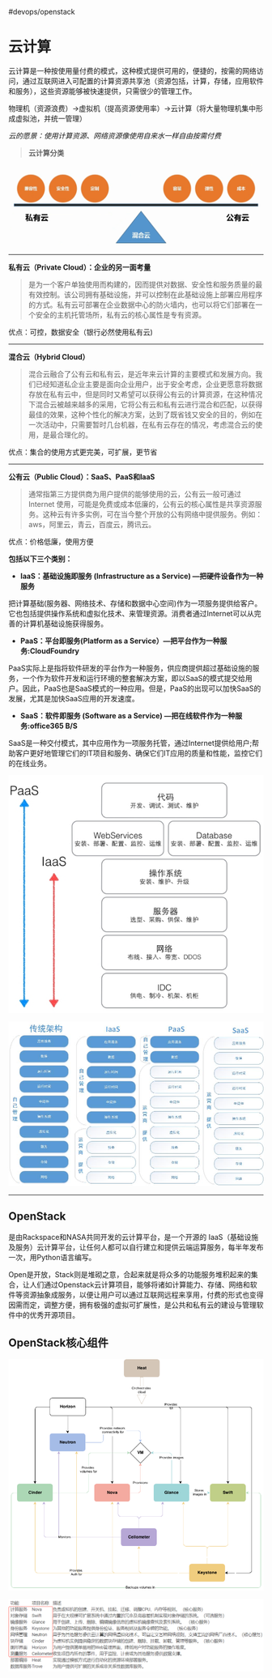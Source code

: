 #devops/openstack

# 云计算

云计算是一种按使用量付费的模式，这种模式提供可用的，便捷的，按需的网络访问，通过互联网进入可配置的计算资源共享池（资源包括，计算，存储，应用软件和服务），这些资源能够被快速提供，只需很少的管理工作。

物理机（资源浪费）→虚拟机（提高资源使用率）→云计算（将大量物理机集中形成虚拟池，并统一管理）

*云的愿景：使用计算资源、网络资源像使用自来水一样自由按需付费*

> **云计算分类**

![](assets/1.openstack%20概述/image-20221127213040304.png)

***

**私有云（Private Cloud）：企业的另一面考量**

> 是为一个客户单独使用而构建的，因而提供对数据、安全性和服务质量的最有效控制。该公司拥有基础设施，并可以控制在此基础设施上部署应用程序的方式。私有云可部署在企业数据中心的防火墙内，也可以将它们部署在一个安全的主机托管场所，私有云的核心属性是专有资源。

优点：可控，数据安全（银行必然使用私有云)

***

**混合云（Hybrid Cloud）**

> 混合云融合了公有云和私有云，是近年来云计算的主要模式和发展方向。我们已经知道私企业主要是面向企业用户，出于安全考虑，企业更愿意将数据存放在私有云中，但是同时又希望可以获得公有云的计算资源，在这种情况下混合云被越来越多的采用，它将公有云和私有云进行混合和匹配，以获得最佳的效果，这种个性化的解决方案，达到了既省钱又安全的目的，例如在一次活动中，只需要暂时几台机器，在私有云存在的情况，考虑混合云的使用，是最合理化的。

优点：集合的使用方式更完美，可扩展，更节省

***

**公有云（Public Cloud）：SaaS、PaaS和IaaS**

> 通常指第三方提供商为用户提供的能够使用的云，公有云一般可通过 Internet 使用，可能是免费或成本低廉的，公有云的核心属性是共享资源服务。这种云有许多实例，可在当今整个开放的公有网络中提供服务。例如：aws，阿里云，青云，百度云，腾讯云。

优点：价格低廉，使用方便

**包括以下三个类别：**

*   **IaaS：基础设施即服务 (Infrastructure as a Service) —把硬件设备作为一种服务**

把计算基础(服务器、网络技术、存储和数据中心空间)作为一项服务提供给客户。它也包括提供操作系统和虚拟化技术、来管理资源。消费者通过Internet可以从完善的计算机基础设施获得服务。

*   **PaaS：平台即服务(Platform as a Service）—把平台作为一种服务:CloudFoundry**

PaaS实际上是指将软件研发的平台作为一种服务，供应商提供超过基础设施的服务，一个作为软件开发和运行环境的整套解决方案，即以SaaS的模式提交给用户。因此，PaaS也是SaaS模式的一种应用。但是，PaaS的出现可以加快SaaS的发展，尤其是加快SaaS应用的开发速度。

*   **SaaS：软件即服务 (Software as a Service) —把在线软件作为一种服务:office365 B/S**

SaaS是一种交付模式，其中应用作为一项服务托管，通过Internet提供给用户;帮助客户更好地管理它们的IT项目和服务、确保它们IT应用的质量和性能，监控它们的在线业务。

![](assets/1.openstack%20概述/image-20221127213047632.png)

![](assets/1.openstack%20概述/image-20221127213052981.png)

***

## OpenStack

是由Rackspace和NASA共同开发的云计算平台，是一个开源的 IaaS（基础设施及服务）云计算平台，让任何人都可以自行建立和提供云端运算服务，每半年发布一次，用Python语言编写。

Open是开放，Stack则是堆砌之意，合起来就是将众多的功能服务堆积起来的集合，让人们通过Openstack云计算项目，能够将诸如计算能力、存储、网络和软件等资源抽象成服务，以便让用户可以通过互联网远程来享用，付费的形式也变得因需而定，调整方便，拥有极强的虚拟可扩展性，是公共和私有云的建设与管理软件中的优秀开源项目。

## OpenStack核心组件

![](assets/1.openstack%20概述/image-20221127213059428.png)

![](assets/1.openstack%20概述/image-20221127213105456.png)
